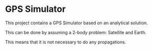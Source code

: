 GPS Simulator
============

This project contains a GPS Simulator based on an analytical solution.

This can be done by assuming a 2-body problem: Satellite and Earth.

This means that it is not necessary to do any propagations.

